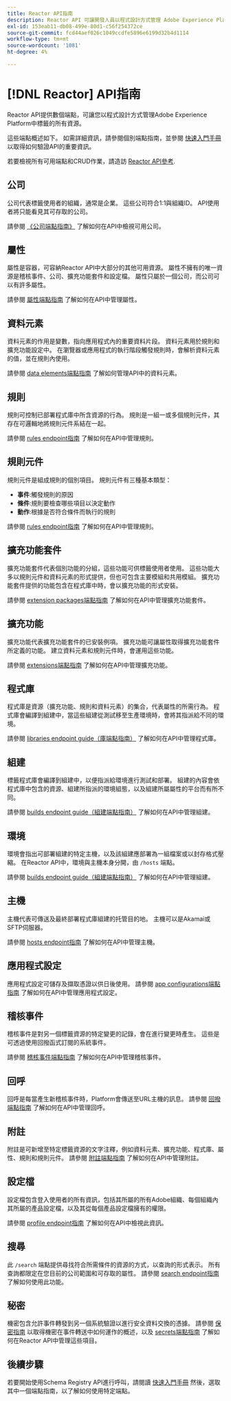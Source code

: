 ```yaml
---
title: Reactor API指南
description: Reactor API 可讓開發人員以程式設計方式管理 Adobe Experience Platform 標記的所有資源。 請遵循本指南以了解如何使用 API 執行關鍵作業。
exl-id: 153eab11-db08-499e-80d1-c56f254372ce
source-git-commit: fcd44aef026c1049ccdfe5896e6199d32b4d1114
workflow-type: tm+mt
source-wordcount: '1081'
ht-degree: 4%

---
```


# [!DNL Reactor] API指南

Reactor API提供數個端點，可讓您以程式設計方式管理Adobe Experience Platform中標籤的所有資源。

這些端點概述如下。 如需詳細資訊，請參閱個別端點指南，並參閱 [快速入門手冊](./getting-started.md) 以取得如何驗證API的重要資訊。

若要檢視所有可用端點和CRUD作業，請造訪 [Reactor API參考](https://www.adobe.io/experience-platform-apis/references/reactor/).

## 公司

公司代表標籤使用者的組織，通常是企業。 這些公司符合1:1與組織ID。 API使用者將只能看見其可存取的公司。

請參閱 [《公司端點指南》](./endpoints/companies.md) 了解如何在API中檢視可用公司。

## 屬性

屬性是容器，可容納Reactor API中大部分的其他可用資源。 屬性不擁有的唯一資源是稽核事件、公司、擴充功能套件和設定檔。 屬性只屬於一個公司，而公司可以有許多屬性。

請參閱 [屬性端點指南](./endpoints/properties.md) 了解如何在API中管理屬性。

## 資料元素

資料元素的作用是變數，指向應用程式內的重要資料片段。 資料元素用於規則和擴充功能設定中。 在瀏覽器或應用程式的執行階段觸發規則時，會解析資料元素的值，並在規則內使用。

請參閱 [data elements端點指南](./endpoints/data-elements.md) 了解如何管理API中的資料元素。

## 規則

規則可控制已部署程式庫中所含資源的行為。 規則是一組一或多個規則元件，其存在可邏輯地將規則元件系結在一起。

請參閱 [rules endpoint指南](./endpoints/rules.md) 了解如何在API中管理規則。

## 規則元件

規則元件是組成規則的個別項目。 規則元件有三種基本類型：

* **事件**:觸發規則的原因
* **條件**:規則要檢查哪些項目以決定動作
* **動作**:根據是否符合條件而執行的規則

請參閱 [rules endpoint指南](./endpoints/rules.md) 了解如何在API中管理規則。

## 擴充功能套件

擴充功能套件代表個別功能的分組，這些功能可供標籤使用者使用。 這些功能大多以規則元件和資料元素的形式提供，但也可包含主要模組和共用模組。 擴充功能套件提供的功能包含在程式庫中時，會以擴充功能的形式安裝。

請參閱 [extension packages端點指南](./endpoints/extension-packages.md) 了解如何在API中管理擴充功能套件。

## 擴充功能

擴充功能代表擴充功能套件的已安裝例項。 擴充功能可讓屬性取得擴充功能套件所定義的功能。 建立資料元素和規則元件時，會運用這些功能。

請參閱 [extensions端點指南](./endpoints/extensions.md) 了解如何在API中管理擴充功能。

## 程式庫

程式庫是資源（擴充功能、規則和資料元素）的集合，代表屬性的所需行為。 程式庫會編譯到組建中，當這些組建從測試移至生產環境時，會將其指派給不同的環境。

請參閱 [libraries endpoint guide（庫端點指南）](./endpoints/libraries.md) 了解如何在API中管理程式庫。

## 組建

標籤程式庫會編譯到組建中，以便指派給環境進行測試和部署。 組建的內容會依程式庫中包含的資源、組建所指派的環境組態，以及組建所屬屬性的平台而有所不同。

請參閱 [builds endpoint guide（組建端點指南）](./endpoints/builds.md) 了解如何在API中管理組建。

## 環境

環境會指出可部署組建的特定主機，以及該組建應部署為一組檔案或以封存格式壓縮。 在Reactor API中，環境與主機本身分開，由 `/hosts` 端點。

請參閱 [builds endpoint guide（組建端點指南）](./endpoints/builds.md) 了解如何在API中管理組建。

## 主機

主機代表可傳送及最終部署程式庫組建的托管目的地。 主機可以是Akamai或SFTP伺服器。

請參閱 [hosts endpoint指南](./endpoints/hosts.md) 了解如何在API中管理主機。

## 應用程式設定

應用程式設定可儲存及擷取憑證以供日後使用。 請參閱 [app configurations端點指南](./endpoints/app-configurations.md) 了解如何在API中管理應用程式設定。

## 稽核事件

稽核事件是對另一個標籤資源的特定變更的記錄，會在進行變更時產生。 這些是可透過使用回撥函式訂閱的系統事件。

請參閱 [稽核事件端點指南](./endpoints/audit-events.md) 了解如何在API中管理稽核事件。

## 回呼

回呼是每當產生新稽核事件時，Platform會傳送至URL主機的訊息。 請參閱 [回撥端點指南](./endpoints/callbacks.md) 了解如何在API中管理回呼。

## 附註

附註是可新增至特定標籤資源的文字注釋，例如資料元素、擴充功能、程式庫、屬性、規則和規則元件。 請參閱 [附註端點指南](./endpoints/notes.md) 了解如何在API中管理附註。

## 設定檔

設定檔包含登入使用者的所有資訊，包括其所屬的所有Adobe組織、每個組織內其所屬的產品設定檔，以及其從每個產品設定檔擁有的權限。

請參閱 [profile endpoint指南](./endpoints/profile.md) 了解如何在API中檢視此資訊。

## 搜尋

此 `/search` 端點提供尋找符合所需條件的資源的方式，以查詢的形式表示。 所有查詢都限定在您目前的公司範圍和可存取的屬性。 請參閱 [search endpoint指南](./endpoints/search.md) 了解如何使用此功能。

## 秘密

機密包含允許事件轉發到另一個系統驗證以進行安全資料交換的憑據。 請參閱 [保密指南](./guides/secrets.md) 以取得機密在事件轉送中如何運作的概述，以及 [secrets端點指南](./endpoints/secrets.md) 了解如何在Reactor API中管理這些項目。

## 後續步驟

若要開始使用Schema Registry API進行呼叫，請閱讀 [快速入門手冊](./getting-started.md) 然後，選取其中一個端點指南，以了解如何使用特定端點。
